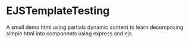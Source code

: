 # EJSTemplateTesting
A small demo html using partials dynamic content to learn decomposing simple html into components using express and ejs
